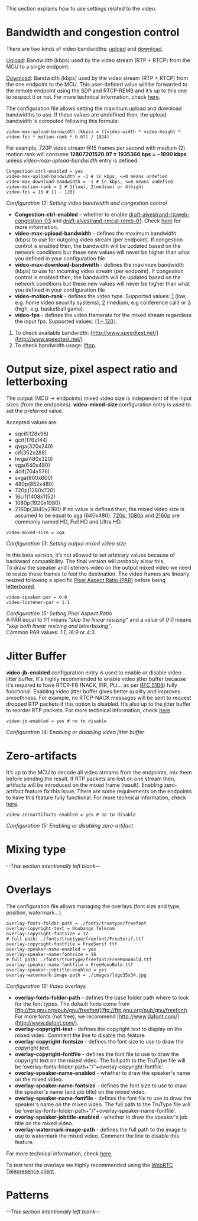 This section explains how to use settings related to the video.



# Bandwidth and congestion control #
There are two kinds of video bandwidths: <u>upload</u> and <u>download</u>.

<u>Upload</u>: Bandwidth (kbps) used by the video stream (RTP + RTCP) from the MCU to a single endpoint.

<u>Download</u>: Bandwidth (kbps) used by the video stream (RTP + RTCP) from the one endpoint to the MCU. This user-defined value will be forwarded to the remote endpoint using the SDP and RTCP-REMB and it’s up to this one to respect it or not. For more technical information, check [here](Technical_Bandwidth_management_and_congestion_control.md).

The configuration file allows setting the maximum upload and download bandwidths to use. If these values are undefined then, the upload bandwidth is computed following this formula:
```
video-max-upload-bandwidth (kbps) = ((video-width * video-height * video-fps * motion-rank * 0.07) / 1024)
```
For example, 720P video stream @15 frames per second with medium (2) motion rank will consume <b>1280<code>*</code>720<code>*</code>15<code>*</code>2<code>*</code>0.07 = 1935360 bps = ~1890 kbps</b> unless _video-max-upload-bandwidth_ entry is defined.
```
Congestion-ctrl-enabled = yes
video-max-upload-bandwidth = -1 # in kbps, <=0 means undefied
video-max-download-bandwidth = -1 # in kbps, <=0 means undefied
video-motion-rank = 2 # 1(low), 2(medium) or 4(high)
video-fps = 15 # [1 - 120]
```
_Configuration 12: Setting video bandwidth and congestion control_

  * **Congestion-ctrl-enabled** – whether to enable [draft-alvestrand-rtcweb-congestion-03](http://tools.ietf.org/html/draft-alvestrand-rtcweb-congestion-03) and [draft-alvestrand-rmcat-remb-01](http://tools.ietf.org/html/draft-alvestrand-rmcat-remb-01). Check [here](Technical_Bandwidth_management_and_congestion_control.md) for more information.
  * **video-max-upload-bandwidth** - defines the maximum bandwidth (kbps) to use for outgoing video stream (per endpoint). If congestion control is enabled then, the bandwidth will be updated based on the network conditions but these new values will never be higher than what you defined in your configuration file
  * **video-max-download-bandwidth** - defines the maximum bandwidth (kbps) to use for incoming video stream (per endpoint). If congestion control is enabled then, the bandwidth will be updated based on the network conditions but these new values will never be higher than what you defined in your configuration file
  * **video-motion-rank** - defines the video type. Supported values: <u>1</u> (low, e.g. home video security systems), <u>2</u> (medium, e.g conference call) or <u>3</u> (high, e.g. basketball game).
  * **video-fps** - defines the video framerate for the mixed stream regardless the input fps. Supported values: <u><code>[</code>1 – 120<code>]</code></u>.

  1. To check available bandwidth: [http://www.speedtest.net/](http://www.speedtest.net/)
  1. To check bandwidth usage: [iftop](http://linux.die.net/man/8/iftop).

# Output size, pixel aspect ratio and letterboxing #
The output (MCU → endpoints) mixed video size is independent of the input sizes (from the endpoints). **video-mixed-size** configuration entry is used to set the preferred value.

Accepted values are:
  * sqcif(128x98)
  * qcif(176x144)
  * qvga(320x240)
  * cif(352x288)
  * hvga(480x320)
  * vga(640x480)
  * 4cif(704x576)
  * svga(800x600)
  * 480p(852x480)
  * 720p(1280x720)
  * 16cif(1408x1152)
  * 1080p(1920x1080)
  * 2160p(3840x2160)
If no value is defined then, the mixed video size is assumed to be equal to <u>vga</u> (640x480).
<u>720p</u>, <u>1080p</u> and <u>2160p</u> are commonly named HD, Full HD and Ultra HD.
```
video-mixed-size = vga
```
_Configuration 13: Setting output mixed video size_

In this beta version, it’s not allowed to set arbitrary values because of backward compatibility. The final version will probably allow this. <br />
To draw the speaker and listeners video on the output mixed video we need to resize these frames to feet the destination. The video frames are linearly resized following a specific [Pixel Aspect Ratio (PAR)](http://en.wikipedia.org/wiki/Pixel_aspect_ratio) before being [letterboxed](http://en.wikipedia.org/wiki/Letterboxing_(filming)).
```
video-speaker-par = 0:0
video-listener-par = 1:1
```
_Configuration 15: Setting Pixel Aspect Ratio_<br />
A PAR equal to _1:1_ means _“skip the linear resizing”_ and a value of _0:0_ means _“skip both linear resizing and letterboxing”_. <br />
Common PAR values: _1:1_, _16:9_ or _4:3_.


# Jitter Buffer #
**video-jb-enabled** configuration entry is used to enable or disable video jitter buffer. It's highly recommended to enable video jitter buffer because it's required to have RTCP-FB (NACK, FIR, PLI... as per [RFC 5104](http://tools.ietf.org/html/rfc5104)) fully functional. Enabling video jitter buffer gives better quality and improves smoothness. For example, no RTCP-NACK messages will be sent to request dropped RTP packets if this option is disabled. It’s also up to the jitter buffer to reorder RTP packets.
For more technical information, check [here](Technical_Video_quality#Jitter_buffer.md).
```
video-jb-enabled = yes # no to disable
```
_Configuration 14: Enabling or disabling video jitter buffer_

# Zero-artifacts #
It’s up to the MCU to decode all video streams from the endpoints, mix them before sending the result. If RTP packets are lost on one stream then, artifacts will be introduced on the mixed frame (result). Enabling zero-artifact feature fix this issue. There are some requirements on the endpoints to have this feature fully functional.
For more technical information, check [here](Technical_Video_quality#Zero-artifacts.md).
```
video-zeroartifacts-enabled = yes # no to disable
```
_Configuration 15: Enabling or disabling zero-artifact_

# Mixing type #

_--This section intentionally left blank--_

# Overlays #
The configuration file allows managing the overlays (font size and type, position, watermark…).
```
overlay-fonts-folder-path = ./fonts/truetype/freefont
overlay-copyright-text = Doubango Telecom
overlay-copyright-fontsize = 12
# full path: ./fonts/truetype/freefont/FreeSerif.ttf
overlay-copyright-fontfile = FreeSerif.ttf
overlay-speaker-name-enabled = yes
overlay-speaker-name-fontsize = 16
# full path: ./fonts/truetype/freefont/FreeMonoBold.ttf
overlay-speaker-name-fontfile = FreeMonoBold.ttf
overlay-speaker-jobtitle-enabled = yes
overlay-watermark-image-path = ./images/logo35x34.jpg
```
_Configuration 16: Video overlays_

  * **overlay-fonts-folder-path** - defines the base folder path where to look for the font types. The default fonts come from [ftp://ftp.gnu.org/pub/gnu/freefont](ftp://ftp.gnu.org/pub/gnu/freefont). For more fonts (not free), we recommend [http://www.dafont.com/](http://www.dafont.com/).
  * **overlay-copyright-text** - defines the copyright text to display on the mixed video. Comment the line to disable this feature.
  * **overlay-copyright-fontsize** - defines the font size to use to draw the copyright text.
  * **overlay-copyright-fontfile** - defines the font file to use to draw the copyright text on the mixed video. The full path to the TruType file will be ‘overlay-fonts-folder-path+"/"+overlay-copyright-fontfile’.
  * **overlay-speaker-name-enabled** - whether to draw the speaker's name on the mixed video.
  * **overlay-speaker-name-fontsize** - defines the font size to use to draw the speaker's name (and job title) on the mixed video.
  * **overlay-speaker-name-fontfile** - defines the font file to use to draw the speaker's name on the mixed video. The full path to the TruType file will be ‘overlay-fonts-folder-path+"/"+overlay-speaker-name-fontfile’.
  * **overlay-speaker-jobtitle-enabled** - whether to draw the speaker's job title on the mixed video.
  * **overlay-watermark-image-path** - defines the full path to the image to use to watermark the mixed video. Comment the line to disable this feature.

For more technical information, check [here](Technical_Video_mixer_design#Overlays.md).

To test test the overlays we highly recommended using the [WebRTC Telepresence client](http://conf-call.org/).

# Patterns #

_--This section intentionally left blank--_
